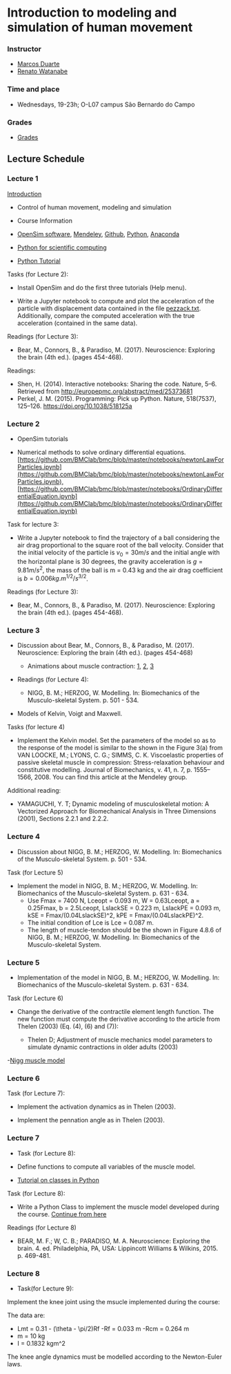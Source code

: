 # Introduction to modeling and simulation of human movement

### Instructor  
- [Marcos Duarte](http://pesquisa.ufabc.edu.br/bmclab/people/marcos-duarte/)
- [Renato Watanabe](pesquisa.ufabc.edu.br/bmclab/pessoal/renato/)

### Time and place  
- Wednesdays, 19-23h; O-L07 campus São Bernardo do Campo

### Grades

* [Grades](https://docs.google.com/spreadsheets/d/e/2PACX-1vS0vCERbEbcBLo_4fjZh5pl4i6-6Bk8fRCTnqWc0LI0CzTnXq5wSYSz5ojaG5Uda0mSf5xL6k0Ml06c/pubhtml)

## Lecture Schedule

### Lecture 1

[Introduction](MotorControl2019_0.pdf)

 * Control of human movement, modeling and simulation  
 * Course Information   
 * [OpenSim software](https://simtk.org/projects/opensim), [Mendeley](https://www.mendeley.com), [Github](https://www.github.com), [Python](https://www.python.org/), [Anaconda](https://www.anaconda.com/) 


 * [Python for scientific computing](http://nbviewer.jupyter.org/github/BMClab/bmc/blob/master/notebooks/PythonForScientificComputing.ipynb)
 * [Python Tutorial](https://nbviewer.jupyter.org/github/BMClab/bmc/blob/master/notebooks/PythonTutorial.ipynb)
 
Tasks (for Lecture 2):

*  Install OpenSim and do the first three tutorials (Help menu).

- Write a Jupyter notebook to compute and plot the acceleration of the particle with displacement data contained in the file [pezzack.txt](http://isbweb.org/data/pezzack/index.html). Additionally, compare the computed acceleration with the true acceleration (contained in the same data).
 


 Readings (for Lecture 3):

* Bear, M., Connors, B., & Paradiso, M. (2017). Neuroscience: Exploring the brain (4th ed.). (pages 454-468).

 Readings:

* Shen, H. (2014). Interactive notebooks: Sharing the code. Nature, 5–6. Retrieved from http://europepmc.org/abstract/med/25373681  
* Perkel, J. M. (2015). Programming: Pick up Python. Nature, 518(7537), 125–126. https://doi.org/10.1038/518125a
 

### Lecture 2

* OpenSim tutorials

* Numerical methods to solve ordinary differential equations. [https://github.com/BMClab/bmc/blob/master/notebooks/newtonLawForParticles.ipynb](https://github.com/BMClab/bmc/blob/master/notebooks/newtonLawForParticles.ipynb),[https://github.com/BMClab/bmc/blob/master/notebooks/OrdinaryDifferentialEquation.ipynb](https://github.com/BMClab/bmc/blob/master/notebooks/OrdinaryDifferentialEquation.ipynb)

 
 Task for lecture 3:
 
 * Write a Jupyter notebook to find the trajectory of a ball considering the air drag proportional to the square root of the ball velocity. Consider that the initial velocity of the particle is $v_0 = 30 m/s$ and the initial angle with the horizontal plane is 30 degrees, the gravity acceleration is $g = 9.81 m/s^2$, the mass of the ball is m = 0.43 kg and the air drag coefficient is $b= 0.006 kg.m^{1/2}/s^{3/2}$.

Readings (for Lecture 3):

* Bear, M., Connors, B., & Paradiso, M. (2017). Neuroscience: Exploring the brain (4th ed.). (pages 454-468).

### Lecture 3

 * Discussion about Bear, M., Connors, B., & Paradiso, M. (2017). Neuroscience: Exploring the brain (4th ed.). (pages 454-468) 
   + Animations about muscle contraction: [1](https://youtu.be/GrHsiHazpsw), [2](https://youtu.be/jqy0i1KXUO4), [3](https://www.youtube.com/watch?v=m0UiYgnWaU8)  

* Readings (for Lecture 4):
 
    + NIGG, B. M.; HERZOG, W. Modelling. In: Biomechanics of the Musculo-skeletal System.  p. 501 - 534.

 * Models of Kelvin, Voigt and Maxwell.    
   
  Tasks (for lecture 4)
  
  * Implement the Kelvin model. Set the parameters of the model so as to the response of the model is similar to the shown in the Figure 3(a) from VAN LOOCKE, M.; LYONS, C. G.; SIMMS, C. K. Viscoelastic properties of passive skeletal muscle in compression: Stress-relaxation behaviour and constitutive modelling. Journal of Biomechanics, v. 41, n. 7, p. 1555–1566, 2008. You can find this article at the Mendeley group.

  Additional reading:
  
  * YAMAGUCHI, Y. T; Dynamic modeling of musculoskeletal motion: A Vectorized Approach for Biomechanical Analysis in Three Dimensions (2001), Sections 2.2.1 and 2.2.2.
  
### Lecture 4

* Discussion about NIGG, B. M.; HERZOG, W. Modelling. In: Biomechanics of the Musculo-skeletal System.  p. 501 - 534.

Task (for Lecture 5)

- Implement the model in NIGG, B. M.; HERZOG, W. Modelling. In: Biomechanics of the Musculo-skeletal System.  p. 631 - 634. 
    - Use Fmax = 7400 N, Lceopt = 0.093 m, W = 0.63Lceopt, a = 0.25Fmax, b = 2.5Lceopt, LslackSE = 0.223 m, LslackPE = 0.093 m, kSE = Fmax/(0.04LslackSE)^2, kPE = Fmax/(0.04LslackPE)^2.
    - The initial condition of Lce is Lce = 0.087 m.
    - The length of muscle-tendon should be the shown in Figure 4.8.6 of   NIGG, B. M.; HERZOG, W. Modelling. In: Biomechanics of the Musculo-skeletal System. 

### Lecture 5

  - Implementation of the model in NIGG, B. M.; HERZOG, W. Modelling. In: Biomechanics of the Musculo-skeletal System.  p. 631 - 634.

  Task (for Lecture 6)
  
  * Change the derivative of the contractile element length function. The new function must compute the derivative according to the article from Thelen (2003) (Eq. (4), (6) and (7)):
  
    + Thelen D; Adjustment of muscle mechanics model parameters to simulate dynamic contractions in older adults (2003)

  -[Nigg muscle model](https://gist.github.com/rnwatanabe/1f6fb066fda122d067bcd91c4a8f082b)

  ### Lecture 6


Task (for Lecture 7):
 
 * Implement the activation dynamics as in Thelen (2003).
 
 * Implement the pennation angle as in Thelen (2003).

 ### Lecture 7

* Task (for Lecture 8):

- Define functions to compute all variables of the muscle model.

* [Tutorial on classes in Python ](https://panda.ime.usp.br/pensepy/static/pensepy/13-Classes/classesintro.html)  

Task (for Lecture 8):
 
 * Write a Python Class to implement the muscle model developed during the course. [Continue from here](https://gist.github.com/rnwatanabe/8698b381302eff7d481398cad9407ef7)

Readings (for Lecture 8)
  
   * BEAR, M. F.; W, C. B.; PARADISO, M. A. Neuroscience: Exploring the brain. 4. ed. Philadelphia, PA, USA: Lippincott Williams & Wilkins, 2015.   p. 469-481.

### Lecture 8

- Task(for Lecture 9):

Implement the knee joint using the msucle implemented during the course: 

The data are:

- Lmt = 0.31 - (\theta  - \pi/2)Rf
-Rf = 0.033 m
-Rcm = 0.264 m
- m = 10 kg
- I = 0.1832 kgm^2

The knee angle dynamics must be modelled according to the Newton-Euler laws.
